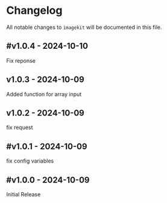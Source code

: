 # Changelog

All notable changes to `imagekit` will be documented in this file.

## #v1.0.4 - 2024-10-10

Fix reponse

## v1.0.3 - 2024-10-09

Added function for array input

## v1.0.2 - 2024-10-09

fix request

## #v1.0.1 - 2024-10-09

fix config variables

## #v1.0.0 - 2024-10-09

Initial Release
